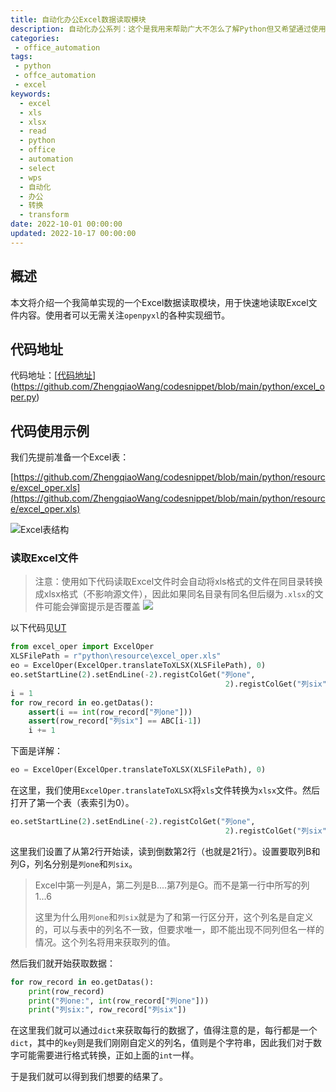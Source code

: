 ```yaml
---
title: 自动化办公Excel数据读取模块
description: 自动化办公系列：这个是我用来帮助广大不怎么了解Python但又希望通过使用Python实现自动化办公的系列。这个模块能帮助用户快速地处理获取Excel数据，并根据需要获取想要的结果。该模块目前仅支持在Windows上运行，因为它依赖本地已经安装的Office或者WPS程序，并引用了win32库。该模块可以快速的指定读取起始行和读取截止行，并任意指定列，该模块也可以自动地将Excel 2003(.xls)转换为Excel 2007以上格式(.xlsx)
categories:
 - office_automation
tags:
 - python
 - offce_automation
 - excel
keywords:
  - excel
  - xls
  - xlsx
  - read
  - python
  - office
  - automation
  - select
  - wps
  - 自动化
  - 办公
  - 转换
  - transform
date: 2022-10-01 00:00:00
updated: 2022-10-17 00:00:00
---
```


## 概述

本文将介绍一个我简单实现的一个Excel数据读取模块，用于快速地读取Excel文件内容。使用者可以无需关注`openpyxl`的各种实现细节。

## 代码地址

代码地址：[[代码地址](https://github.com/ZhengqiaoWang/codesnippet/blob/main/python/excel_oper.py)](https://github.com/ZhengqiaoWang/codesnippet/blob/main/python/excel_oper.py)

## 代码使用示例

我们先提前准备一个Excel表：

[https://github.com/ZhengqiaoWang/codesnippet/blob/main/python/resource/excel_oper.xls](https://github.com/ZhengqiaoWang/codesnippet/blob/main/python/resource/excel_oper.xls)

![Excel表结构](https://raw.gitmirror.com/ZhengqiaoWang/blog_resources_1/main/202210011348393.png)

### 读取Excel文件

> 注意：使用如下代码读取Excel文件时会自动将xls格式的文件在同目录转换成xlsx格式（不影响源文件），因此如果同名目录有同名但后缀为`.xlsx`的文件可能会弹窗提示是否覆盖
> ![](https://raw.gitmirror.com/ZhengqiaoWang/blog_resources_1/main/202210011352978.png)

以下代码见[UT](https://github.com/ZhengqiaoWang/codesnippet/blob/main/python/test_excel_oper.py)

```python
from excel_oper import ExcelOper
XLSFilePath = r"python\resource\excel_oper.xls"
eo = ExcelOper(ExcelOper.translateToXLSX(XLSFilePath), 0)
eo.setStartLine(2).setEndLine(-2).registColGet("列one",
                                                2).registColGet("列six", 7)
i = 1
for row_record in eo.getDatas():
    assert(i == int(row_record["列one"]))
    assert(row_record["列six"] == ABC[i-1])
    i += 1
```

下面是详解：

```python
eo = ExcelOper(ExcelOper.translateToXLSX(XLSFilePath), 0)
```

在这里，我们使用`ExcelOper.translateToXLSX`将`xls`文件转换为`xlsx`文件。然后打开了第一个表（表索引为0）。

```python
eo.setStartLine(2).setEndLine(-2).registColGet("列one",
                                                2).registColGet("列six", 7)
```

这里我们设置了从第2行开始读，读到倒数第2行（也就是21行）。设置要取列B和列G，列名分别是`列one`和`列six`。

> Excel中第一列是A，第二列是B....第7列是G。而不是第一行中所写的列1...6
> 
> 这里为什么用`列one`和`列six`就是为了和第一行区分开，这个列名是自定义的，可以与表中的列名不一致，但要求唯一，即不能出现不同列但名一样的情况。这个列名将用来获取列的值。

然后我们就开始获取数据：

```python
for row_record in eo.getDatas():
    print(row_record)
    print("列one:", int(row_record["列one"]))
    print("列six:", row_record["列six"])
```

在这里我们就可以通过`dict`来获取每行的数据了，值得注意的是，每行都是一个`dict`，其中的`key`则是我们刚刚自定义的列名，值则是个字符串，因此我们对于数字可能需要进行格式转换，正如上面的`int`一样。

于是我们就可以得到我们想要的结果了。
